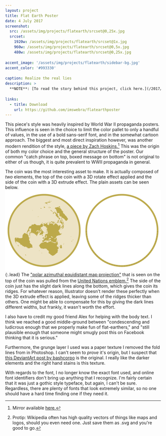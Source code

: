 ```yaml
---
layout: project
title: Flat Earth Poster
date: 4 July 2017
screenshot:
  src: /assets/img/projects/flatearth/srcset@0,25x.jpg
  srcset:
    1920w: /assets/img/projects/flatearth/srcset@1x.jpg
    960w: /assets/img/projects/flatearth/srcset@0,5x.jpg
    480w: /assets/img/projects/flatearth/srcset@0,25x.jpg

accent_image: '/assets/img/projects/flatearth/sidebar-bg.jpg'
accent_color: '#993330'

caption: Realize the real lies
description: >
  **NOTE**: [To read the story behind this project, click here.](/2017/07/04/flatearth/)

links:
  - title: Download
    url: https://github.com/imswebra/flatearthposter
---
```


This piece's style was heavily inspired by World War II propaganda posters. This influence is seen in the choice to limit the color pallet to only a handful of values, in the use of a bold sans-serif font, and in the somewhat cartoon approach. The biggest and most direct inspiration however, was another modern rendition of the style, [a piece by Zach Hoskins.](http://zbhos.com/2011/04/01/wwii-propaganda-poster/)[^1] This was the origin of both my color choice and the general structure of the poster. Our common "catch phrase on top, boxed message on bottom" is not original to either of us though, it is quite prevalent to WWII propaganda in general.

The coin was the most interesting asset to make. It is actually composed of *two* elements, the top of the coin with a 3D rotate effect applied and the side of the coin with a 3D extrude effect. The plain assets can be seen below.
![Full-width image](/assets/img/projects/flatearth/coinassets.png){:.lead}
The ["polar azimuthal equidistant map projection"](https://en.wikipedia.org/wiki/Azimuthal_equidistant_projection) that is seen on the top of the coin was pulled from the [United Nations emblem.](https://en.wikipedia.org/wiki/File:Emblem_of_the_United_Nations.svg)[^2] The side of the coin just has the slight dark lines along the bottom, which gives the coin its ridges. For whatever reason, Illustrator doesn't render these perfectly when the 3D extrude effect is applied, leaving some of the ridges thicker than others. One might be able to compensate for this by giving the dark lines different widths, but frankly, it wasn't worth the effort.

I also have to credit my good friend Alex for helping with the body text. I think we reached a good middle-ground between "condescending and ludicrous enough that we properly make fun of flat-earthers," and "still plausible enough that someone might smugly post this on Facebook thinking that it is serious."

Furthermore, the grunge layer I used was a paper texture I removed the fold lines from in Photoshop. I can't seem to *prove* it's origin, but I suspect that [this DeviantArt post by bashcorpo](https://bashcorpo.deviantart.com/art/Grungy-paper-texture-v-6-37649221) is the original. I really like the darker elements and the right hand stains is this texture.

With regards to the font, I no longer know the exact font used, and online font identifiers don't bring up anything that I recognize. I'm fairly certain that it was just a gothic style typeface, but again, I can't be sure. Regardless, there are plenty of fonts that look extremely similar, so no one should have a hard time finding one if they need it.


[^1]: Mirror available [here.](https://web.archive.org/web/20171231180311/http://zbhos.com/2011/04/01/wwii-propaganda-poster/)
[^2]: Protip: Wikipedia often has high quality vectors of things like maps and logos, should you even need one. Just save them as .svg and you're good to go.